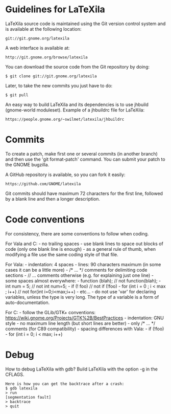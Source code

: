 Guidelines for LaTeXila
=======================

LaTeXila source code is maintained using the Git version control system and is
available at the following location:

    git://git.gnome.org/latexila

A web interface is available at:

    http://git.gnome.org/browse/latexila

You can download the source code from the Git repository by doing:

    $ git clone git://git.gnome.org/latexila

Later, to take the new commits you just have to do:

    $ git pull

An easy way to build LaTeXila and its dependencies is to use jhbuild
(gnome-world moduleset). Example of a jhbuildrc file for LaTeXila:

    https://people.gnome.org/~swilmet/latexila/jhbuildrc

Commits
=======

To create a patch, make first one or several commits (in another branch) and
then use the 'git format-patch' command. You can submit your patch to the
GNOME bugzilla.

A GitHub repository is available, so you can fork it easily:

    https://github.com/GNOME/latexila

Git commits should have maximum 72 characters for the first line, followed by a
blank line and then a longer description.

Code conventions
================

For consistency, there are some conventions to follow when coding.

For Vala and C:
    - no trailing spaces
    - use blank lines to space out blocks of code (only one blank line is enough)
    - as a general rule of thumb, when modifying a file use the same coding
      style of that file.

For Vala:
    - indentation: 4 spaces
    - lines: 90 characters maximum (in some cases it can be a little more)
    - /* ... */ comments for delimiting code sections
    - // ... comments otherwise (e.g. for explaining just one line)
    - some spaces almost everywhere:
        - function (blah);                // not function(blah);
        - int num = 5;                    // not int num=5;
        - if (! foo)                      // not if (!foo)
        - for (int i = 0 ; i < max ; i++) // not for(int i=0;i<max;i++)
        - etc...
    - do not use 'var' for declaring variables, unless the type is very long.
      The type of a variable is a form of auto-documentation.

For C:
    - follow the GLib/GTK+ conventions:
      https://wiki.gnome.org/Projects/GTK%2B/BestPractices
    - indentation: GNU style
    - no maximum line length (but short lines are better)
    - only /* ... */ comments (for C89 compatibility)
    - spacing differences with Vala:
    	- if (!foo)
	- for (int i = 0; i < max; i++)

Debug
=====

How to debug LaTeXila with gdb?
    Build LaTeXila with the option -g in the CFLAGS.

    Here is how you can get the backtrace after a crash:
    $ gdb latexila
    > run
    [segmentation fault]
    > backtrace
    > quit
